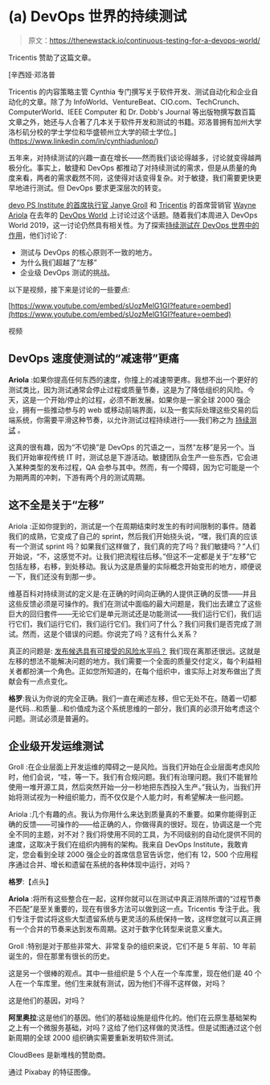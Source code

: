 # (a) DevOps 世界的持续测试

> 原文：<https://thenewstack.io/continuous-testing-for-a-devops-world/>

Tricentis 赞助了这篇文章。

 [辛西娅·邓洛普

Tricentis 的内容策略主管 Cynthia 专门撰写关于软件开发、测试自动化和企业自动化的文章。除了为 InfoWorld、VentureBeat、CIO.com、TechCrunch、ComputerWorld、IEEE Computer 和 Dr. Dobb's Journal 等出版物撰写数百篇文章之外，她还与人合著了几本关于软件开发和测试的书籍。邓洛普拥有加州大学洛杉矶分校的学士学位和华盛顿州立大学的硕士学位。](https://www.linkedin.com/in/cynthiadunlop/) 

五年来，对持续测试的兴趣一直在增长——然而我们谈论得越多，讨论就变得越两极分化。事实上，敏捷和 DevOps 都推动了对持续测试的需求，但是从质量的角度来看，两者的需求截然不同，这使得对话变得复杂。对于敏捷，我们需要更快更早地进行测试。但 DevOps 要求更深层次的转变。

[devo PS Institute 的首席执行官 Janye Groll](https://www.linkedin.com/in/jaynegordongroll) 和 [Tricentis](https://www.tricentis.com/products/) 的首席营销官 [Wayne Ariola](https://www.linkedin.com/in/wayneariola) 在去年的 [DevOps World](https://www.cloudbees.com/devops-world) 上讨论过这个话题。随着我们本周进入 DevOps World 2019，这一讨论仍然具有相关性。为了探索[持续测试在 DevOps 世界中的作用](https://www.tricentis.com/resources/)，他们讨论了:

*   测试与 DevOps 的核心原则不一致的地方。
*   为什么我们超越了“左移”
*   企业级 DevOps 测试的挑战。

以下是视频，接下来是讨论的一些要点:

[https://www.youtube.com/embed/sUozMelG1GI?feature=oembed](https://www.youtube.com/embed/sUozMelG1GI?feature=oembed)

视频

## DevOps 速度使测试的“减速带”更痛

**Ariola** :如果你提高任何东西的速度，你撞上的减速带更疼。我想不出一个更好的测试类比，因为测试通常会停止过程或质量节奏，这是为了降低组织的风险。今天，这是一个开始/停止的过程，必须不断发展。如果你是一家全球 2000 强企业，拥有一些推动参与的 web 或移动前端界面，以及一套实际处理这些交易的后端系统，你需要平滑这种节奏，以允许测试过程持续进行——我们称之为 [持续测试](https://www.tricentis.com/products/what-is-continuous-testing/) 。

这真的很有趣，因为“不切换”是 DevOps 的咒语之一，当然“左移”是另一个。当我们开始审视传统 IT 时，测试总是下游活动。敏捷团队会生产一些东西，它会进入某种类型的发布过程，QA 会参与其中。然而，有一个障碍，因为它可能是一个为期两周的冲刺，下游有两个月的测试周期。

## 这不全是关于“左移”

Ariola :正如你提到的，测试是一个在周期结束时发生的有时间限制的事件。随着我们的成熟，它变成了自己的 sprint，然后我们开始挠头说，“嘿，我们真的应该有一个测试 sprint 吗？如果我们这样做了，我们真的完了吗？我们敏捷吗？”人们开始说，“不，这感觉不对。让我们把流程往后移。”但这不一定都是关于“左移”它包括左移，右移，到处移动。我认为这是质量的实际概念开始变形的地方，顺便说一下，我们还没有到那一步。

维基百科对持续测试的定义是:在正确的时间向正确的人提供正确的反馈——并且这些反馈必须是可操作的。我们在测试中面临的最大问题是，我们出去建立了这些巨大的回归套件——无论它们是单元测试还是功能测试——我们运行它们，我们运行它们，我们运行它们，我们运行它们。我们问了什么？我们问我们是否完成了测试。然而，这是个错误的问题。你说完了吗？这有什么关系？

真正的问题是: [发布候选具有可接受的风险水平吗？](https://www.youtube.com/watch?v=-yXwS6TmkDA) 我们现在离那还很远。这就是左移的想法不能解决问题的地方。我们需要一个全面的质量交付定义，每个利益相关者都扮演一个角色。正如您所知道的，在每个组织中，谁实际上对发布做出了贡献会有一点点变化。

**格罗**:我认为你说的完全正确。我们一直在阐述左移，但它无处不在。随着一切都是代码…和质量…和价值成为这个系统思维的一部分，我们真的必须开始考虑这个问题。测试必须是普遍的。

## 企业级开发运维测试

Groll :在企业层面上开发运维的障碍之一是风险。当我们开始在企业层面考虑风险时，他们会说，“哇，等一下。我们有合规问题。我们有治理问题。我们不能冒险使用一堆开源工具，然后突然开始一分一秒地把东西投入生产。”我认为，当我们开始将测试视为一种组织能力，而不仅仅是个人能力时，有希望解决一些问题。

Ariola :几个有趣的点。我认为你用什么来达到质量真的不重要。如果你能得到正确的反馈——可操作的——给正确的人，你做得真的很好。现在，协调这是一个完全不同的主题，对不对？我们将使用不同的工具，为不同级别的自动化提供不同的速度，这取决于我们在组织内拥有的架构。我来自 DevOps Institute，我敢肯定，您会看到全球 2000 强企业的首席信息官告诉您，他们有 12，500 个应用程序通过合并、增长和遗留在系统的各种体现中运行，对吗？

**格罗**:【点头】

**Ariola** :将所有这些整合在一起，这样你就可以在测试中真正消除所谓的“过程节奏不匹配”是至关重要的，现在有很多方法可以做到这一点。Tricentis 专注于此。我们专注于尝试将这些大型遗留系统与更灵活的系统保持一致，这样您就可以真正拥有一个合并的节奏来达到发布周期。这对于数字化转型来说意义重大。

Groll :特别是对于那些非常大、非常复杂的组织来说，它们不是 5 年前、10 年前诞生的，但在那里有很长的历史。

这是另一个很棒的观点。其中一些组织是 5 个人在一个车库里，现在他们是 40 个人在一个车库里。他们生来就有测试，因为他们不得不这样做，对吗？

这是他们的基因，对吗？

**阿里奥拉**:这是他们的基因。他们的基础设施是组件化的。他们在云原生基础架构之上有一个微服务基础，对吗？这给了他们这样做的灵活性。但是试图通过这个创新周期的全球 2000 组织确实需要重新发明软件测试。

CloudBees 是新堆栈的赞助商。

通过 Pixabay 的特征图像。

<svg xmlns:xlink="http://www.w3.org/1999/xlink" viewBox="0 0 68 31" version="1.1"><title>Group</title> <desc>Created with Sketch.</desc></svg>